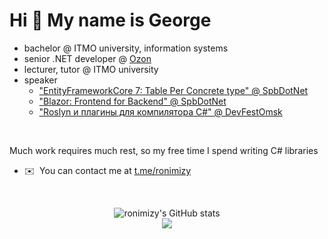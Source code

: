 Hi 👋 My name is George 
=======================  
- bachelor @ ITMO university, information systems
- senior .NET developer @ [Ozon](https://ozon.tech)
- lecturer, tutor @ ITMO university
- speaker
  - ["EntityFrameworkCore 7: Table Per Concrete type" @ SpbDotNet](https://youtu.be/vf4KzhAEN18?si=zNmtbbHytrRg9zx8)
  - ["Blazor: Frontend for Backend" @ SpbDotNet](https://youtu.be/rg6ZqtrWphQ?si=L29FbCYOQntTPhNq)
  - ["Roslyn и плагины для компилятора C#" @ DevFestOmsk](https://youtu.be/s6Okiv9XuFc?si=a4IWWhgni-uCsffG)

<br/>

Much work requires much rest, so my free time I spend writing C# libraries

* ✉️  You can contact me at [t.me/ronimizy](https://t.me/ronimizy)

<br/>

<p align="center" style="display:flex;flex-direction:column;align-items:center;justify-content:center;width:100%">
<img src="https://github-readme-stats.vercel.app/api?username=ronimizy&show_icons=true&hide=&count_private=true&title_color=3382ed&text_color=ffffff&icon_color=f97316&bg_color=1c1917&hide_border=true&show_icons=true" alt="ronimizy's GitHub stats" />
<img src="https://github-readme-streak-stats.herokuapp.com/?user=ronimizy&stroke=ffffff&background=1c1917&ring=3382ed&fire=3382ed&currStreakNum=ffffff&currStreakLabel=3382ed&sideNums=ffffff&sideLabels=ffffff&dates=ffffff&hide_border=true" />
</p>

